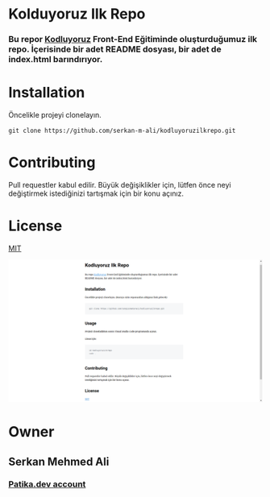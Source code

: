 # Kolduyoruz Ilk Repo

### Bu repor [Kodluyoruz](https://www.kodluyoruz.org/) Front-End Eğitiminde oluşturduğumuz ilk repo. İçerisinde bir adet README dosyası, bir adet de index.html barındırıyor.


# Installation
Öncelikle projeyi clonelayın.
```
git clone https://github.com/serkan-m-ali/kodluyoruzilkrepo.git
```

# Contributing
Pull requestler kabul edilir. Büyük değişiklikler için, lütfen önce neyi değiştirmek istediğinizi tartışmak için bir konu açınız.

# License
[MIT](https://choosealicense.com/licenses/mit/)

![Proje Gorseli](https://raw.githubusercontent.com/Kodluyoruz/taskforce/main/git/odev1/figures/markdown.png)

# Owner
## Serkan Mehmed Ali
### [Patika.dev account](https://app.patika.dev/thewarden)
